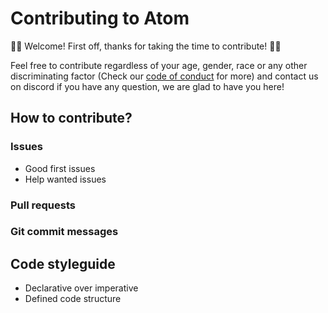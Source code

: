 # Contributing to Atom

🍻🎉 Welcome! First off, thanks for taking the time to contribute! 🎉🍻

Feel free to contribute regardless of your age, gender, race or any other discriminating factor (Check our [code of conduct](./CODE_OF_CONDUCT.md) for more) and contact us on discord if you have any question, we are glad to have you here!

## How to contribute?

### Issues

- Good first issues
- Help wanted issues

### Pull requests

### Git commit messages

## Code styleguide

- Declarative over imperative
- Defined code structure
